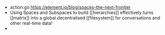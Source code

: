 - action:go https://element.io/blog/spaces-the-next-frontier
- Using Spaces and Subspaces to build [[hierarchies]] effectively turns [[matrix]] into a global decentralised [[filesystem]] for conversations and other real-time data!
- 